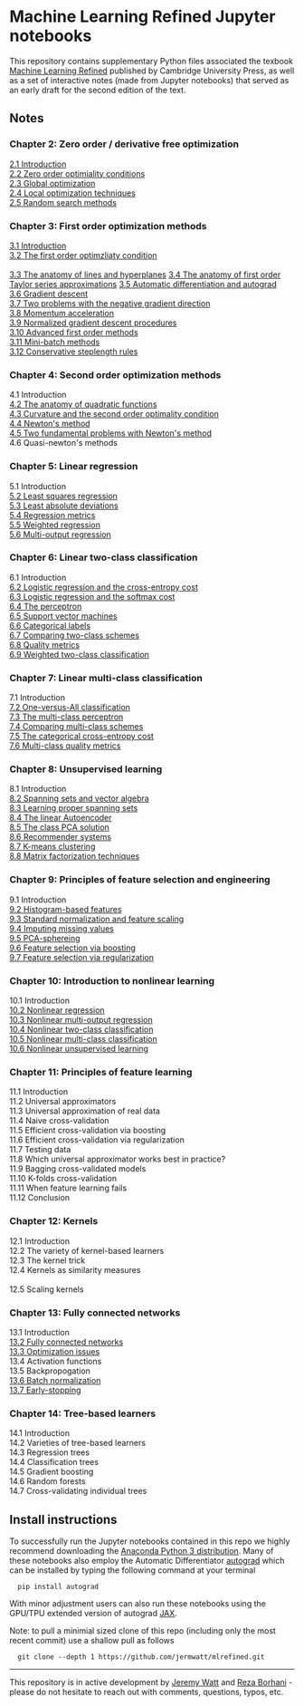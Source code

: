 # Machine Learning Refined Jupyter notebooks 

This repository contains supplementary Python files associated the texbook [Machine Learning Refined](http://www.mlrefined.com) published by Cambridge University Press, as well as a set of interactive notes (made from Jupyter notebooks) that served as an early draft for the second edition of the text.        
      
## Notes

### Chapter 2: Zero order / derivative free optimization

[2.1  Introduction](https://jermwatt.github.io/mlrefined/notes/2_Zero_order_methods/2_1_Introduction.html)  
[2.2 Zero order optimiality conditions](https://jermwatt.github.io/mlrefined/notes/2_Zero_order_methods/2_2_Zero.html)  
[2.3 Global optimization](https://jermwatt.github.io/mlrefined/notes/2_Zero_order_methods/2_3_Global.html)    
[2.4 Local optimization techniques](https://jermwatt.github.io/mlrefined/notes/2_Zero_order_methods/2_4_Local.html)   
[2.5 Random search methods](https://jermwatt.github.io/mlrefined/notes/2_Zero_order_methods/2_5_Random.html)
 
### Chapter 3: First order optimization methods

[3.1 Introduction](https://jermwatt.github.io/mlrefined/notes/3_First_order_methods/3_1_Introduction.html)   
[3.2 The first order optimzliaty condition](https://jermwatt.github.io/mlrefined/notes/3_First_order_methods/3_2_First.html) <br>  
[3.3 The anatomy of lines and hyperplanes](https://jermwatt.github.io/mlrefined/notes/3_First_order_methods/3_3_Hyperplane.html)
[3.4 The anatomy of first order Taylor series approximations](https://jermwatt.github.io/mlrefined/notes/3_First_order_methods/3_4_Tangent.html)
[3.5 Automatic differentiation and autograd](https://jermwatt.github.io/mlrefined/notes/3_First_order_methods/3_5_Automatic.html)   
[3.6 Gradient descent](https://jermwatt.github.io/mlrefined/notes/3_First_order_methods/3_6_Descent.html)   
[3.7 Two problems with the negative gradient direction](https://jermwatt.github.io/mlrefined/notes/3_First_order_methods/3_7_Problems.html)   
[3.8 Momentum acceleration](https://jermwatt.github.io/mlrefined/notes/3_First_order_methods/3_8_Momentum.html)   
[3.9 Normalized gradient descent procedures](https://jermwatt.github.io/mlrefined/notes/3_First_order_methods/3_9_Normalized.html)   
[3.10 Advanced first order methods](https://jermwatt.github.io/mlrefined/notes/3_First_order_methods/3_10_Advanced.html)   
[3.11 Mini-batch methods](https://jermwatt.github.io/mlrefined/notes/3_First_order_methods/3_11_Minibatch.html)   
[3.12 Conservative steplength rules](https://jermwatt.github.io/mlrefined/notes/3_First_order_methods/3_12_Conservative.html)  

### Chapter 4: Second order optimization methods

4.1  Introduction <br>
[4.2  The anatomy of quadratic functions](https://jermwatt.github.io/mlrefined/notes/4_Second_order_methods/4_2_Quadratic.html)   
[4.3 Curvature and the second order optimality condition](https://jermwatt.github.io/mlrefined/notes/4_Second_order_methods/4_3_Second.html)   
[4.4 Newton's method](https://jermwatt.github.io/mlrefined/notes/4_Second_order_methods/4_4_Newtons.html)   
[4.5 Two fundamental problems with Newton's method](https://jermwatt.github.io/mlrefined/notes/4_Second_order_methods/4_5_Problems.html)   
4.6 Quasi-newton's methods 

### Chapter 5: Linear regression

5.1 Introduction <br>
[5.2 Least squares regression](https://jermwatt.github.io/mlrefined/notes/5_Linear_regression/5_2_Least.html)   
[5.3 Least absolute deviations](https://jermwatt.github.io/mlrefined/notes/5_Linear_regression/5_3_Absolute.html)   
[5.4 Regression metrics](https://jermwatt.github.io/mlrefined/notes/5_Linear_regression/5_4_Metrics.html)   
[5.5 Weighted regression](https://jermwatt.github.io/mlrefined/notes/5_Linear_regression/5_5_Weighted.html)   
[5.6 Multi-output regression](https://jermwatt.github.io/mlrefined/notes/5_Linear_regression/5_6_Multi.html)  

### Chapter 6: Linear two-class classification

6.1 Introduction <br>
[6.2 Logistic regression and the cross-entropy cost](https://jermwatt.github.io/mlrefined/notes/6_Linear_twoclass_classification/6_2_Cross_entropy.html)   
[6.3 Logistic regression and the softmax cost](https://jermwatt.github.io/mlrefined/notes/6_Linear_twoclass_classification/6_3_Softmax.html)   
[6.4 The perceptron](https://jermwatt.github.io/mlrefined/notes/6_Linear_twoclass_classification/6_4_Perceptron.html)   
[6.5 Support vector machines](https://jermwatt.github.io/mlrefined/notes/6_Linear_twoclass_classification/6_5_SVMs.html)   
[6.6 Categorical labels](https://jermwatt.github.io/mlrefined/notes/6_Linear_twoclass_classification/6_6_Categorical.html)   
[6.7 Comparing two-class schemes](https://jermwatt.github.io/mlrefined/notes/6_Linear_twoclass_classification/6_7_Comparison.html)   
[6.8 Quality metrics](https://jermwatt.github.io/mlrefined/notes/6_Linear_twoclass_classification/6_8_Metrics.html)   
[6.9 Weighted two-class classification](https://jermwatt.github.io/mlrefined/notes/6_Linear_twoclass_classification/6_9_Weighted.html)  

### Chapter 7: Linear multi-class classification

7.1 Introduction <br>
[7.2 One-versus-All classification](https://jermwatt.github.io/mlrefined/notes/7_Linear_multiclass_classification/7_2_OvA.html)   
[7.3 The multi-class perceptron](https://jermwatt.github.io/mlrefined/notes/7_Linear_multiclass_classification/7_3_Perceptron.html)   
[7.4 Comparing multi-class schemes](https://jermwatt.github.io/mlrefined/notes/7_Linear_multiclass_classification/7_4_Comparison.html)   
[7.5 The categorical cross-entropy cost](https://jermwatt.github.io/mlrefined/notes/7_Linear_multiclass_classification/7_5_Categorical.html)   
[7.6 Multi-class quality metrics](https://jermwatt.github.io/mlrefined/notes/7_Linear_multiclass_classification/7_6_Metrics.html)  


### Chapter 8: Unsupervised learning

8.1 Introduction <br>
[8.2 Spanning sets and vector algebra](https://jermwatt.github.io/mlrefined/notes/8_Linear_unsupervised_learning/8_2_Spanning.html)   
[8.3 Learning proper spanning sets](https://jermwatt.github.io/mlrefined/notes/8_Linear_unsupervised_learning/8_3_PCA.html)   
[8.4 The linear Autoencoder](https://jermwatt.github.io/mlrefined/notes/8_Linear_unsupervised_learning/8_4_Autoencoder.html)   
[8.5 The class PCA solution](https://jermwatt.github.io/mlrefined/notes/8_Linear_unsupervised_learning/8_5_Classic.html)   
[8.6 Recommender systems](https://jermwatt.github.io/mlrefined/notes/8_Linear_unsupervised_learning/8_6_Recommender.html)  
[8.7 K-means clustering](https://jermwatt.github.io/mlrefined/notes/8_Linear_unsupervised_learning/8_7_Kmeans.html)   
[8.8 Matrix factorization techniques](https://jermwatt.github.io/mlrefined/notes/8_Linear_unsupervised_learning/8_8_Factorization.html)  

### Chapter 9: Principles of feature selection and engineering

9.1 Introduction <br>
[9.2 Histogram-based features](https://jermwatt.github.io/mlrefined/notes/9_Feature_engineer_select/9_2_Histogram.html)   
[9.3 Standard normalization and feature scaling](https://jermwatt.github.io/mlrefined/notes/9_Feature_engineer_select/9_3_Scaling.html)   
[9.4 Imputing missing values](https://jermwatt.github.io/mlrefined/notes/9_Feature_engineer_select/9_4_Cleaning.html)   
[9.5 PCA-sphereing](https://jermwatt.github.io/mlrefined/notes/9_Feature_engineer_select/9_5_PCA_sphereing.html)   
[9.6 Feature selection via boosting](https://jermwatt.github.io/mlrefined/notes/9_Feature_engineer_select/9_6_Boosting.html)   
[9.7 Feature selection via regularization](https://jermwatt.github.io/mlrefined/notes/9_Feature_engineer_select/9_7_Regularization.html)  

### Chapter 10: Introduction to nonlinear learning

10.1 Introduction <br>
[10.2 Nonlinear regression](https://jermwatt.github.io/mlrefined/notes/10_Nonlinear_intro/10_2_Regression.html)  
[10.3 Nonlinear multi-output regression](https://jermwatt.github.io/mlrefined/notes/10_Nonlinear_intro/10_3_MultReg.html)  
[10.4 Nonlinear two-class classification](https://jermwatt.github.io/mlrefined/notes/10_Nonlinear_intro/10_4_Twoclass.html)  
[10.5 Nonlinear multi-class classification](https://jermwatt.github.io/mlrefined/notes/10_Nonlinear_intro/10_5_Multiclass.html)  
[10.6 Nonlinear unsupervised learning](https://jermwatt.github.io/mlrefined/notes/10_Nonlinear_intro/10_6_Unsupervised.html)  

### Chapter 11: Principles of feature learning

11.1 Introduction <br>
11.2 Universal approximators <br>
11.3 Universal approximation of real data  <br>
11.4 Naive cross-validation  <br>
11.5 Efficient cross-validation via boosting  <br>
11.6 Efficient cross-validation via regularization  <br>
11.7 Testing data <br>
11.8 Which universal approximator works best in practice? <br>
11.9 Bagging cross-validated models <br>
11.10 K-folds cross-validation <br>
11.11 When feature learning fails <br>
11.12 Conclusion <br>

### Chapter 12: Kernels

12.1 Introduction <br>
12.2 The variety of kernel-based learners <br>
12.3 The kernel trick  <br>
12.4 Kernels as similarity measures <br>  
12.5 Scaling kernels <br>
  
### Chapter 13: Fully connected networks

13.1 Introduction <br>
[13.2 Fully connected networks](https://jermwatt.github.io/mlrefined/notes/13_Multilayer_perceptrons/13_2_Multi_layer_perceptrons.html)  
[13.3 Optimization issues](https://jermwatt.github.io/mlrefined/notes/13_Multilayer_perceptrons/13_4_Optimization.html)  
13.4 Activation functions  
13.5 Backpropogation  
[13.6 Batch normalization](https://jermwatt.github.io/mlrefined/notes/13_Multilayer_perceptrons/13_7_Batch_normalization.html)  
[13.7 Early-stopping](https://jermwatt.github.io/mlrefined/notes/13_Multilayer_perceptrons/13_7_early_stopping.html)  

### Chapter 14: Tree-based learners

14.1 Introduction <br>
14.2 Varieties of tree-based learners <br>
14.3 Regression trees  <br>
14.4 Classification trees  <br>
14.5 Gradient boosting  <br>
14.6 Random forests  <br>
14.7 Cross-validating individual trees  <br>


## Install instructions
To successfully run the Jupyter notebooks contained in this repo we highly recommend downloading the [Anaconda Python 3 distribution](https://www.anaconda.com/download/#macos).  Many of these notebooks also employ the Automatic Differentiator [autograd](https://github.com/HIPS/autograd) which can be installed by typing the following command at your terminal
      
      pip install autograd
      
With minor adjustment users can also run these notebooks using the GPU/TPU extended version of autograd  [JAX](https://github.com/google/jax).

Note: to pull a minimial sized clone of this repo (including only the most recent commit) use a shallow pull as follows
      
      git clone --depth 1 https://github.com/jermwatt/mlrefined.git

--- 
This repository is in active development by [Jeremy Watt](mailto:jeremy@dgsix.com) and [Reza Borhani](mailto:reza@dgsix.com) - please do not hesitate to reach out with comments, questions, typos, etc.
